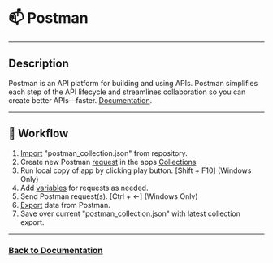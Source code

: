 # 📫 Postman 

---  

## Description





Postman is an API platform for building and using APIs. Postman simplifies each step of the API lifecycle and streamlines collaboration so you can create better APIs—faster.
[Documentation](https://www.postman.com/product/what-is-postman/).

---

## 🔄 Workflow
1. [Import](https://learning.postman.com/docs/getting-started/importing-and-exporting/importing-data/) "postman_collection.json" from repository.
2. Create new Postman [request](https://learning.postman.com/docs/getting-started/first-steps/sending-the-first-request/) in the apps [Collections](https://learning.postman.com/docs/collections/using-collections/)
3. Run local copy of app by clicking play button. [Shift + F10] (Windows Only)
4. Add [variables](https://learning.postman.com/docs/sending-requestAAAAAAAs/variables/variables/) for requests as needed.
5. Send Postman request(s). [Ctrl + <-] (Windows Only)
6. [Export](https://learning.postman.com/docs/getting-started/importing-and-exporting/exporting-data/) data from Postman.
7. Save over current "postman_collection.json" with latest collection export.
___

### [Back to Documentation](../README.md)

